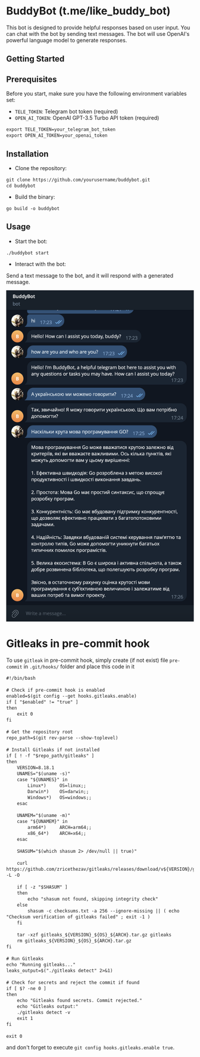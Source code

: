 # BuddyBot (t.me/like_buddy_bot)

This bot is designed to provide helpful responses based on user input. You can chat with the bot by sending text messages. The bot will use OpenAI's powerful language model to generate responses.

## Getting Started

## Prerequisites

Before you start, make sure you have the following environment variables set:

- `TELE_TOKEN`: Telegram bot token (required)
- `OPEN_AI_TOKEN`: OpenAI GPT-3.5 Turbo API token (required)

```
export TELE_TOKEN=your_telegram_bot_token
export OPEN_AI_TOKEN=your_openai_token
```

## Installation

- Clone the repository:

```
git clone https://github.com/yourusername/buddybot.git
cd buddybot
```

- Build the binary:

```
go build -o buddybot
```

## Usage

- Start the bot:

```
./buddybot start
```

- Interact with the bot:

Send a text message to the bot, and it will respond with a generated message.

![BuddyBot work example](buddyBot.png)

# Gitleaks in pre-commit hook

To use `gitleak` in pre-commit hook, simply create (if not exist) file `pre-commit` in `.git/hooks/` folder and place this code in it

```
#!/bin/bash

# Check if pre-commit hook is enabled
enabled=$(git config --get hooks.gitleaks.enable)
if [ "$enabled" != "true" ]
then
    exit 0
fi

# Get the repository root
repo_path=$(git rev-parse --show-toplevel)

# Install Gitleaks if not installed
if [ ! -f "$repo_path/gitleaks" ]
then
    VERSION=8.18.1
    UNAMES="$(uname -s)"
    case "${UNAMES}" in
        Linux*)     OS=linux;;
        Darwin*)    OS=darwin;;
        Windows*)   OS=windows;;
    esac

    UNAMEM="$(uname -m)"
    case "${UNAMEM}" in
        arm64*)     ARCH=arm64;;
        x86_64*)    ARCH=x64;;
    esac

    SHASUM="$(which shasum 2> /dev/null || true)"

    curl https://github.com/zricethezav/gitleaks/releases/download/v${VERSION}/gitleaks_${VERSION}_${OS}_${ARCH}.tar.gz -L -O

    if [ -z "$SHASUM" ]
    then
        echo "shasum not found, skipping integrity check"
    else
        shasum -c checksums.txt -a 256 --ignore-missing || ( echo "Checksum verification of gitleaks failed" ; exit -1 )
    fi

    tar -xzf gitleaks_${VERSION}_${OS}_${ARCH}.tar.gz gitleaks
    rm gitleaks_${VERSION}_${OS}_${ARCH}.tar.gz
fi

# Run Gitleaks
echo "Running gitleaks..."
leaks_output=$("./gitleaks detect" 2>&1)

# Check for secrets and reject the commit if found
if [ $? -ne 0 ]
then
    echo "Gitleaks found secrets. Commit rejected."
    echo "Gitleaks output:"
    ./gitleaks detect -v
    exit 1
fi

exit 0
```

and don't forget to execute `git config hooks.gitleaks.enable true`.